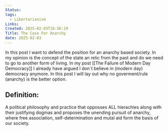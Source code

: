 ```yaml
---
Status: 
tags:
  - Libertarianism
Links: 
Created: 2025-02-03T16:56:19
Title: The Case For Anarchy
date: 2025-02-03
---
```

In this post I want to defend the position for an anarchy based society. In my opinion is the concept of the state an relic from the past and do we need to go to another form of living. In my post [[The Failure of Modern Day Democracy]]
I already have argued I don´t believe in (modern day) democracy anymore. In this post I will lay out why no goverment/rule (anarchy) is the better option.
## Definition:

A political philosophy and practice that opposses ALL hierachies along with their justifying dogmas and proposes the unending pursuit of anarchy, where free association, self-determination and mutal aid form the basis of our society. 

 